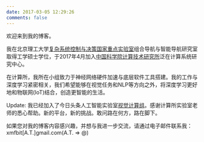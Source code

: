 ```yaml
---
date: 2017-03-05 12:29:26
comments: false
---
```

欢迎来到我的博客。

我在北京理工大学[复杂系统控制与决策国家重点实验室](http://csicdgz.bit.edu.cn/index.htm)组合导航与智能导航研究室取得工学硕士学位，于2017年4月加入[中国科学院计算技术研究所](http://www.ict.cas.cn)泛在计算系统研究中心。

在计算所，我所在小组致力于神经网络硬件加速与底层软件工具搭建。我的工作与深度学习紧密相关，我们希望能够在视觉任务和NLP等方向之外，将深度学习更好地和物联网(IoT)结合，创造更智能的生活。

Update: 我已经加入了今日头条人工智能实验室[视觉计算组](http://chw.azurewebsites.net/)。感谢计算所实验室老师的悉心帮助。新的平台，新的挑战。敢问路在何方，路在脚下。

如果您对我的博客内容感兴趣，并想与我进一步交流，请通过电子邮件联系我：xmfbit[A.T.]gmail.com(A.T. => @)
